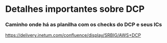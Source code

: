 # Detalhes importantes sobre DCP

### Caminho onde há as planilha com os checks do DCP e seus ICs
https://delivery.inetum.com/confluence/display/SRBIG/AWS+DCP
